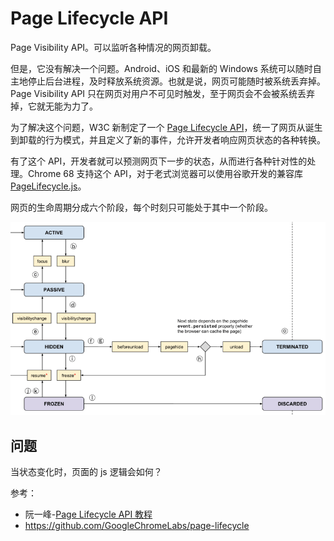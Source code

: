 # Page Lifecycle API

Page Visibility API。可以监听各种情况的网页卸载。

但是，它没有解决一个问题。Android、iOS 和最新的 Windows 系统可以随时自主地停止后台进程，及时释放系统资源。也就是说，网页可能随时被系统丢弃掉。Page Visibility API 只在网页对用户不可见时触发，至于网页会不会被系统丢弃掉，它就无能为力了。

为了解决这个问题，W3C 新制定了一个 [Page Lifecycle API](https://github.com/WICG/page-lifecycle)，统一了网页从诞生到卸载的行为模式，并且定义了新的事件，允许开发者响应网页状态的各种转换。

有了这个 API，开发者就可以预测网页下一步的状态，从而进行各种针对性的处理。Chrome 68 支持这个 API，对于老式浏览器可以使用谷歌开发的兼容库 [PageLifecycle.js](https://github.com/GoogleChromeLabs/page-lifecycle)。

网页的生命周期分成六个阶段，每个时刻只可能处于其中一个阶段。

![page lifecycle api](./image/page-lifecycle-api.png)

## 问题

当状态变化时，页面的 js 逻辑会如何？

参考：

- 阮一峰-[Page Lifecycle API 教程](https://www.ruanyifeng.com/blog/2018/11/page_lifecycle_api.html)
- https://github.com/GoogleChromeLabs/page-lifecycle
